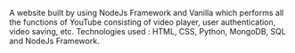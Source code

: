 A website built by using NodeJs Framework and Vanilla which performs all the functions of YouTube consisting of
video player, user authentication, video saving, etc. 
Technologies used : HTML, CSS, Python, MongoDB, SQL and NodeJs Framework.
